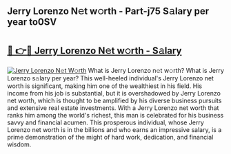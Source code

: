 ## Jerry Lorenzo N𝚎t w𝚘rth - Part-j75 S𝚊lary per year to0SV

# <h2><a href="http://gc2fq12.nevu.top/?p=Jerry+Lorenzo">🔗 👉🔴 Jerry Lorenzo N𝚎t w𝚘rth - S𝚊lary</a></h2>

[![Jerry Lorenzo N𝚎t W𝚘rth](https://i.imgur.com/Oavwk0R.jpeg)](http://gc2fq12.nevu.top/?p=Jerry+Lorenzo)
What is Jerry Lorenzo n𝚎t w𝚘rth? What is Jerry Lorenzo s𝚊lary per year?
This well-heeled individual's Jerry Lorenzo net worth is significant, making him one of the wealthiest in his field. His income from his job is substantial, but it is overshadowed by Jerry Lorenzo net worth, which is thought to be amplified by his diverse business pursuits and extensive real estate investments. With a Jerry Lorenzo net worth that ranks him among the world's richest, this man is celebrated for his business savvy and financial acumen. This prosperous individual, whose Jerry Lorenzo net worth is in the billions and who earns an impressive salary, is a prime demonstration of the might of hard work, dedication, and financial wisdom.

